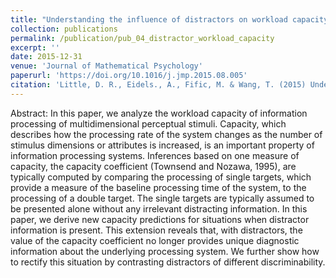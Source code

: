 ```yaml
---
title: "Understanding the influence of distractors on workload capacity"
collection: publications
permalink: /publication/pub_04_distractor_workload_capacity
excerpt: ''
date: 2015-12-31
venue: 'Journal of Mathematical Psychology'
paperurl: 'https://doi.org/10.1016/j.jmp.2015.08.005'
citation: 'Little, D. R., Eidels., A., Fific, M. & Wang, T. (2015) Understanding the influence of distracters on workload capacity. <i>Journal of Mathematical Psychology. 68-69</i>, 25-36.'
---
```


Abstract:
In this paper, we analyze the workload capacity of information processing of multidimensional perceptual stimuli. Capacity, which describes how the processing rate of the system changes as the number of stimulus dimensions or attributes is increased, is an important property of information processing systems. Inferences based on one measure of capacity, the capacity coefficient (Townsend and Nozawa, 1995), are typically computed by comparing the processing of single targets, which provide a measure of the baseline processing time of the system, to the processing of a double target. The single targets are typically assumed to be presented alone without any irrelevant distracting information. In this paper, we derive new capacity predictions for situations when distractor information is present. This extension reveals that, with distractors, the value of the capacity coefficient no longer provides unique diagnostic information about the underlying processing system. We further show how to rectify this situation by contrasting distractors of different discriminability.